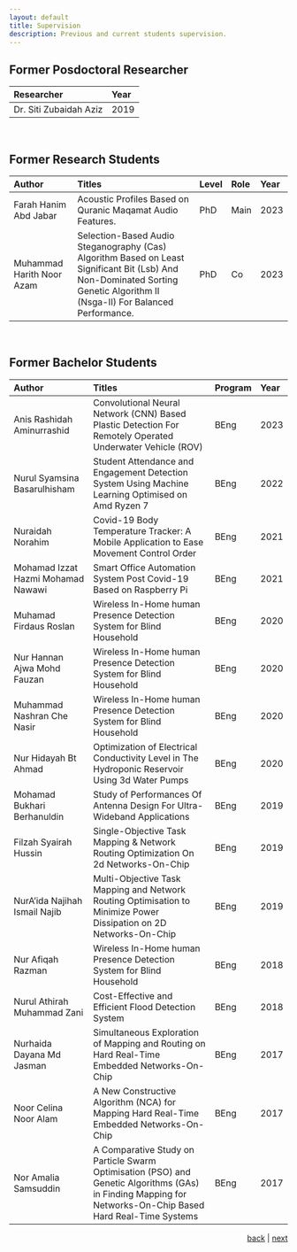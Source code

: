 ```yaml
---
layout: default
title: Supervision
description: Previous and current students supervision.
---
```


<!---
## Current Research Students

| Student |  Level | Role
| ---- | --- |
| Muhammad Fahim Roslan | PhD | Main
| Mohammed al-munther | Master | Main

**_PhD and Master candidates interested in doing research kindly visit_ [_Open Research Projects_](research). _If you're looking for a sponsorhip, limited funding maybe available. Visit_ [_here for funding availability_](news).

<br>

## Current Bachelor Students

| Student | Program  
| ---- | --- |
| Burhanuddin Sakirun | BEng 

**_Bachelor students interested in doing final year project with me kindly refer to_ [_Undergraduate Projects_](project).

<br>
-->
## Former Posdoctoral Researcher

| Researcher | Year |
|:------------------|:------------------|
| Dr. Siti Zubaidah Aziz  | 2019 |

<br>

## Former Research Students

| Author           | Titles            | Level               | Role              | Year |
|:-----------------|:------------------|:--------------------|:------------------|:------------------|
| Farah Hanim Abd Jabar | Acoustic Profiles Based on Quranic Maqamat Audio Features. | PhD | Main | 2023 | 
| Muhammad Harith Noor Azam | Selection-Based Audio Steganography (Cas) Algorithm Based on Least Significant Bit (Lsb) And Non-Dominated Sorting Genetic Algorithm II (Nsga-II) For Balanced Performance. | PhD | Co | 2023 |

<br>

## Former Bachelor Students

| Author           | Titles            | Program | Year |
|:-----------------|:------------------|:------------------|:------------------|				
| Anis Rashidah  Aminurrashid | Convolutional Neural Network (CNN) Based Plastic Detection For Remotely Operated Underwater Vehicle (ROV) | BEng  | 2023 | 
| Nurul Syamsina  Basarulhisham | Student Attendance and Engagement Detection System Using Machine Learning Optimised on Amd Ryzen 7 | BEng  | 2022 | 
| Nuraidah  Norahim | Covid-19 Body Temperature Tracker: A Mobile Application to Ease Movement Control Order | BEng  | 2021 | 
| Mohamad Izzat Hazmi  Mohamad Nawawi | Smart Office Automation System Post Covid-19 Based on Raspberry Pi| BEng  | 2021 | 
| Muhamad Firdaus  Roslan | Wireless In-Home human Presence Detection System for Blind Household | BEng  | 2020 | 
| Nur Hannan Ajwa  Mohd Fauzan | Wireless In-Home human Presence Detection System for Blind Household | BEng  | 2020 | 
| Muhammad Nashran  Che Nasir | Wireless In-Home human Presence Detection System for Blind Household | BEng  | 2020 | 
| Nur Hidayah Bt Ahmad | Optimization of Electrical Conductivity Level in The Hydroponic Reservoir Using 3d Water Pumps | BEng  | 2020 | 
| Mohamad Bukhari  Berhanuldin | Study of Performances Of Antenna Design For Ultra-Wideband Applications | BEng  | 2019 | 
| Filzah Syairah  Hussin | Single-Objective Task Mapping \& Network Routing Optimization On 2d Networks-On-Chip | BEng  | 2019 | 
| NurA’ida Najihah  Ismail Najib | Multi-Objective Task Mapping and Network Routing Optimisation to Minimize Power Dissipation on 2D Networks-On-Chip | BEng  | 2019 | 
| Nur Afiqah Razman | Wireless In-Home human Presence Detection System for Blind Household | BEng  | 2018 | 
| Nurul Athirah Muhammad Zani | Cost-Effective and Efficient Flood Detection System | BEng | 2018 |
| Nurhaida Dayana Md Jasman | Simultaneous Exploration of Mapping and Routing on Hard Real-Time Embedded Networks-On-Chip | BEng  | 2017 |
| Noor Celina Noor Alam | A New Constructive Algorithm (NCA) for Mapping Hard Real-Time Embedded Networks-On-Chip | BEng  | 2017 |
| Nor Amalia Samsuddin | A Comparative Study on Particle Swarm Optimisation (PSO) and Genetic Algorithms (GAs) in Finding Mapping for Networks-On-Chip Based Hard Real-Time Systems  | BEng  | 2017 |

<p style="text-align: right;">
<a href="publication">back</a> | <a href="teaching">next</a> 
</p>